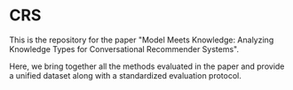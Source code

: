 # CRS
This is the repository for the paper "Model Meets Knowledge: Analyzing Knowledge Types for Conversational Recommender Systems".

Here, we bring together all the methods evaluated in the paper and provide a unified dataset along with a standardized evaluation protocol.